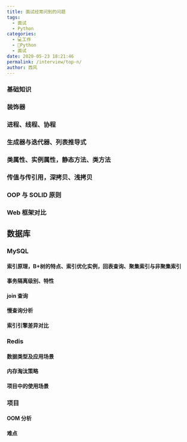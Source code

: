 ```yaml
---
title: 面试经常问到的问题
tags:
  - 面试
  - Python
categories:
  - 💻工作
  - 🐍Python
  - 面试
date: 2020-05-23 18:21:46 
permalink: /interview/top-n/
author: 西风
---
```

### 基础知识

### 装饰器

### 进程、线程、协程

### 生成器与迭代器、列表推导式

### 类属性、实例属性，静态方法、类方法

### 传值与传引用，深拷贝、浅拷贝

### OOP 与 SOLID 原则

### Web 框架对比

## 数据库

### MySQL

#### 索引原理，B+树的特点、索引优化实例，回表查询、聚集索引与非聚集索引

#### 事务隔离级别、特性

#### join 查询

#### 慢查询分析

#### 索引引擎差异对比

### Redis

#### 数据类型及应用场景

#### 内存淘汰策略

#### 项目中的使用场景

### 项目

#### OOM 分析

#### 难点
